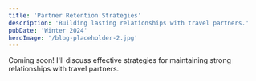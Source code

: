```yaml
---
title: 'Partner Retention Strategies'
description: 'Building lasting relationships with travel partners.'
pubDate: 'Winter 2024'
heroImage: '/blog-placeholder-2.jpg'
---
```


Coming soon! I'll discuss effective strategies for maintaining strong relationships with travel partners. 